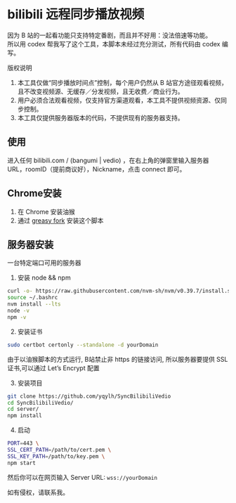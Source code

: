 # bilibili 远程同步播放视频

因为 B 站的一起看功能只支持特定番剧，而且并不好用：没法倍速等功能。  
所以用 codex 帮我写了这个工具，本脚本未经过充分测试，所有代码由 codex 编写。  

版权说明
1. 本工具仅做“同步播放时间点”控制，每个用户仍然从 B 站官方途径观看视频，且不改变视频源、无缓存／分发视频，且无收费／商业行为。
2. 用户必须合法观看视频，仅支持官方渠道观看，本工具不提供视频资源、仅同步控制。
3. 本工具仅提供服务器版本的代码，不提供现有的服务器支持。

## 使用

进入任何 bilibili.com / (bangumi | vedio) ，在右上角的弹窗里输入服务器 URL，roomID（提前商议好），Nickname，点击 connect 即可。

## Chrome安装

1. 在 Chrome 安装油猴
2. 通过 [greasy fork](https://greasyfork.org/zh-CN/scripts/553759-bilibili-playback-sync) 安装这个脚本

## 服务器安装

一台特定端口可用的服务器

1. 安装 node && npm

```sh
curl -o- https://raw.githubusercontent.com/nvm-sh/nvm/v0.39.7/install.sh | bash
source ~/.bashrc
nvm install --lts
node -v
npm -v
```

2. 安装证书

```sh
sudo certbot certonly --standalone -d yourDomain
```
由于以油猴脚本的方式运行, B站禁止非 https 的链接访问, 所以服务器要提供 SSL 证书,可以通过 Let’s Encrypt 配置

3. 安装项目

```sh
git clone https://github.com/yqylh/SyncBilibiliVedio
cd SyncBilibiliVedio/
cd server/
npm install
```

4. 启动

```sh
PORT=443 \
SSL_CERT_PATH=/path/to/cert.pem \
SSL_KEY_PATH=/path/to/key.pem \
npm start
```
然后你可以在网页输入 Server URL: `wss://yourDomain`

如有侵权，请联系我。
